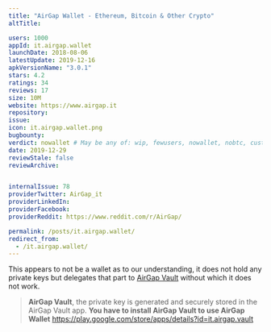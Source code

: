```yaml
---
title: "AirGap Wallet - Ethereum, Bitcoin & Other Crypto"
altTitle: 

users: 1000
appId: it.airgap.wallet
launchDate: 2018-08-06
latestUpdate: 2019-12-16
apkVersionName: "3.0.1"
stars: 4.2
ratings: 34
reviews: 17
size: 10M
website: https://www.airgap.it
repository: 
issue: 
icon: it.airgap.wallet.png
bugbounty: 
verdict: nowallet # May be any of: wip, fewusers, nowallet, nobtc, custodial, nosource, nonverifiable, verifiable, bounty, defunct
date: 2019-12-29
reviewStale: false
reviewArchive:


internalIssue: 78
providerTwitter: AirGap_it
providerLinkedIn: 
providerFacebook: 
providerReddit: https://www.reddit.com/r/AirGap/

permalink: /posts/it.airgap.wallet/
redirect_from:
  - /it.airgap.wallet/
---
```



This appears to not be a wallet as to our understanding, it does not hold any
private keys but delegates that part to [AirGap Vault](/it.airgap.vault/)
without which it does not work.

> **AirGap Vault**, the private key is generated and securely stored in the
  AirGap Vault app. **You have to install AirGap Vault to use AirGap Wallet**
  https://play.google.com/store/apps/details?id=it.airgap.vault
  